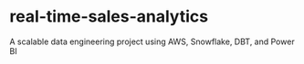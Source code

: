 # real-time-sales-analytics
A scalable data engineering project using AWS, Snowflake, DBT, and Power BI

